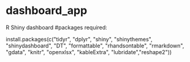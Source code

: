 # dashboard_app
R Shiny dashboard 
#packages required: 



install.packages(c("tidyr", "dplyr", "shiny", "shinythemes", "shinydashboard", "DT", "formattable", "rhandsontable", "rmarkdown", "gdata", "knitr", "openxlsx", "kableExtra", "lubridate","reshape2"))
